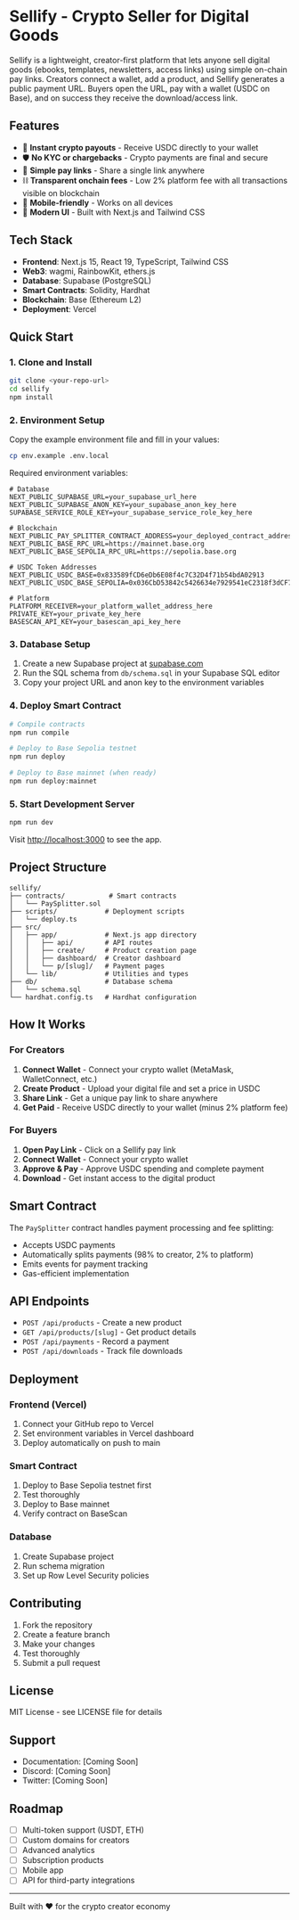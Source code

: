 # Sellify - Crypto Seller for Digital Goods

Sellify is a lightweight, creator-first platform that lets anyone sell digital goods (ebooks, templates, newsletters, access links) using simple on-chain pay links. Creators connect a wallet, add a product, and Sellify generates a public payment URL. Buyers open the URL, pay with a wallet (USDC on Base), and on success they receive the download/access link.

## Features

- 🚀 **Instant crypto payouts** - Receive USDC directly to your wallet
- 🛡️ **No KYC or chargebacks** - Crypto payments are final and secure
- 🔗 **Simple pay links** - Share a single link anywhere
- ⛓️ **Transparent onchain fees** - Low 2% platform fee with all transactions visible on blockchain
- 📱 **Mobile-friendly** - Works on all devices
- 🎨 **Modern UI** - Built with Next.js and Tailwind CSS

## Tech Stack

- **Frontend**: Next.js 15, React 19, TypeScript, Tailwind CSS
- **Web3**: wagmi, RainbowKit, ethers.js
- **Database**: Supabase (PostgreSQL)
- **Smart Contracts**: Solidity, Hardhat
- **Blockchain**: Base (Ethereum L2)
- **Deployment**: Vercel

## Quick Start

### 1. Clone and Install

```bash
git clone <your-repo-url>
cd sellify
npm install
```

### 2. Environment Setup

Copy the example environment file and fill in your values:

```bash
cp env.example .env.local
```

Required environment variables:

```env
# Database
NEXT_PUBLIC_SUPABASE_URL=your_supabase_url_here
NEXT_PUBLIC_SUPABASE_ANON_KEY=your_supabase_anon_key_here
SUPABASE_SERVICE_ROLE_KEY=your_supabase_service_role_key_here

# Blockchain
NEXT_PUBLIC_PAY_SPLITTER_CONTRACT_ADDRESS=your_deployed_contract_address
NEXT_PUBLIC_BASE_RPC_URL=https://mainnet.base.org
NEXT_PUBLIC_BASE_SEPOLIA_RPC_URL=https://sepolia.base.org

# USDC Token Addresses
NEXT_PUBLIC_USDC_BASE=0x833589fCD6eDb6E08f4c7C32D4f71b54bdA02913
NEXT_PUBLIC_USDC_BASE_SEPOLIA=0x036CbD53842c5426634e7929541eC2318f3dCF7e

# Platform
PLATFORM_RECEIVER=your_platform_wallet_address_here
PRIVATE_KEY=your_private_key_here
BASESCAN_API_KEY=your_basescan_api_key_here
```

### 3. Database Setup

1. Create a new Supabase project at [supabase.com](https://supabase.com)
2. Run the SQL schema from `db/schema.sql` in your Supabase SQL editor
3. Copy your project URL and anon key to the environment variables

### 4. Deploy Smart Contract

```bash
# Compile contracts
npm run compile

# Deploy to Base Sepolia testnet
npm run deploy

# Deploy to Base mainnet (when ready)
npm run deploy:mainnet
```

### 5. Start Development Server

```bash
npm run dev
```

Visit [http://localhost:3000](http://localhost:3000) to see the app.

## Project Structure

```
sellify/
├── contracts/           # Smart contracts
│   └── PaySplitter.sol
├── scripts/            # Deployment scripts
│   └── deploy.ts
├── src/
│   ├── app/            # Next.js app directory
│   │   ├── api/        # API routes
│   │   ├── create/     # Product creation page
│   │   ├── dashboard/  # Creator dashboard
│   │   └── p/[slug]/   # Payment pages
│   └── lib/            # Utilities and types
├── db/                 # Database schema
│   └── schema.sql
└── hardhat.config.ts   # Hardhat configuration
```

## How It Works

### For Creators

1. **Connect Wallet** - Connect your crypto wallet (MetaMask, WalletConnect, etc.)
2. **Create Product** - Upload your digital file and set a price in USDC
3. **Share Link** - Get a unique pay link to share anywhere
4. **Get Paid** - Receive USDC directly to your wallet (minus 2% platform fee)

### For Buyers

1. **Open Pay Link** - Click on a Sellify pay link
2. **Connect Wallet** - Connect your crypto wallet
3. **Approve & Pay** - Approve USDC spending and complete payment
4. **Download** - Get instant access to the digital product

## Smart Contract

The `PaySplitter` contract handles payment processing and fee splitting:

- Accepts USDC payments
- Automatically splits payments (98% to creator, 2% to platform)
- Emits events for payment tracking
- Gas-efficient implementation

## API Endpoints

- `POST /api/products` - Create a new product
- `GET /api/products/[slug]` - Get product details
- `POST /api/payments` - Record a payment
- `POST /api/downloads` - Track file downloads

## Deployment

### Frontend (Vercel)

1. Connect your GitHub repo to Vercel
2. Set environment variables in Vercel dashboard
3. Deploy automatically on push to main

### Smart Contract

1. Deploy to Base Sepolia testnet first
2. Test thoroughly
3. Deploy to Base mainnet
4. Verify contract on BaseScan

### Database

1. Create Supabase project
2. Run schema migration
3. Set up Row Level Security policies

## Contributing

1. Fork the repository
2. Create a feature branch
3. Make your changes
4. Test thoroughly
5. Submit a pull request

## License

MIT License - see LICENSE file for details

## Support

- Documentation: [Coming Soon]
- Discord: [Coming Soon]
- Twitter: [Coming Soon]

## Roadmap

- [ ] Multi-token support (USDT, ETH)
- [ ] Custom domains for creators
- [ ] Advanced analytics
- [ ] Subscription products
- [ ] Mobile app
- [ ] API for third-party integrations

---

Built with ❤️ for the crypto creator economy